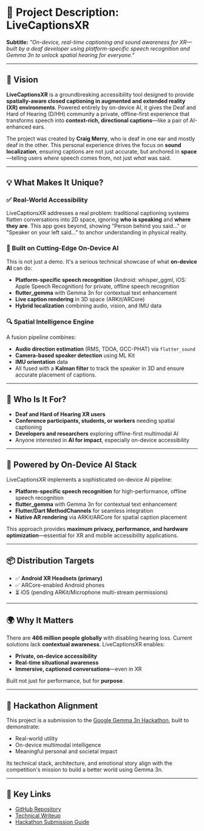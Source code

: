 # 📣 Project Description: LiveCaptionsXR

**Subtitle:**
*"On-device, real-time captioning and sound awareness for XR—built by a deaf developer using platform-specific speech recognition and Gemma 3n to unlock spatial hearing for everyone."*

---

## 🎯 Vision

**LiveCaptionsXR** is a groundbreaking accessibility tool designed to provide **spatially-aware closed captioning in augmented and extended reality (XR) environments**. Powered entirely by on-device AI, it gives the Deaf and Hard of Hearing (D/HH) community a private, offline-first experience that transforms speech into **context-rich, directional captions**—like a pair of AI-enhanced ears.

The project was created by **Craig Merry**, who is deaf in one ear and mostly deaf in the other. This personal experience drives the focus on **sound localization**, ensuring captions are not just accurate, but anchored in **space**—telling users *where* speech comes from, not just *what* was said.

---

## 💡 What Makes It Unique?

### ✅ Real-World Accessibility

LiveCaptionsXR addresses a real problem: traditional captioning systems flatten conversations into 2D space, ignoring **who is speaking** and **where they are**. This app goes beyond, showing "Person behind you said..." or "Speaker on your left said..." to anchor understanding in physical reality.

### 🚀 Built on Cutting-Edge On-Device AI

This is not just a demo. It's a serious technical showcase of what **on-device AI** can do:

* **Platform-specific speech recognition** (Android: whisper_ggml, iOS: Apple Speech Recognition) for private, offline speech recognition
* **flutter_gemma** with Gemma 3n for contextual text enhancement
* **Live caption rendering** in 3D space (ARKit/ARCore)
* **Hybrid localization** combining audio, vision, and IMU data

### 🔍 Spatial Intelligence Engine

A fusion pipeline combines:

* **Audio direction estimation** (RMS, TDOA, GCC-PHAT) via `flutter_sound`
* **Camera-based speaker detection** using ML Kit
* **IMU orientation** data
* All fused with a **Kalman filter** to track the speaker in 3D and ensure accurate placement of captions.

---

## 🧠 Who Is It For?

* **Deaf and Hard of Hearing XR users**
* **Conference participants, students, or workers** needing spatial captioning
* **Developers and researchers** exploring offline-first multimodal AI
* Anyone interested in **AI for impact**, especially on-device accessibility

---

## 🔬 Powered by On-Device AI Stack

LiveCaptionsXR implements a sophisticated on-device AI pipeline:

* **Platform-specific speech recognition** for high-performance, offline speech recognition
* **flutter_gemma** with Gemma 3n for contextual text enhancement
* **Flutter/Dart MethodChannels** for seamless integration
* **Native AR rendering** via ARKit/ARCore for spatial caption placement

This approach provides **maximum privacy, performance, and hardware optimization**—essential for XR and mobile accessibility applications.

---

## 📦 Distribution Targets

* ✅ **Android XR Headsets (primary)**
* ✅ ARCore-enabled Android phones
* ⏳ iOS (pending ARKit/Microphone multi-stream permissions)

---

## 🌍 Why It Matters

There are **466 million people globally** with disabling hearing loss. Current solutions lack **contextual awareness**. LiveCaptionsXR enables:

* **Private, on-device accessibility**
* **Real-time situational awareness**
* **Immersive, captioned conversations**—even in XR

Built not just for performance, but for **purpose**.

---

## 🏁 Hackathon Alignment

This project is a submission to the [Google Gemma 3n Hackathon](https://www.kaggle.com/competitions/google-gemma-3n-hackathon), built to demonstrate:

* Real-world utility
* On-device multimodal intelligence
* Meaningful personal and societal impact

Its technical stack, architecture, and emotional story align with the competition's mission to build a better world using Gemma 3n.

---

## 🔗 Key Links

* [GitHub Repository](https://github.com/craigm26/LiveCaptionsXR/blob/main/docs/TECHNICAL_WRITEUP.md)
* [Technical Writeup](./docs/TECHNICAL_WRITEUP.md)
* [Hackathon Submission Guide](https://github.com/craigm26/LiveCaptionsXR/blob/main/docs/HACKATHON_SUBMISSION.md)